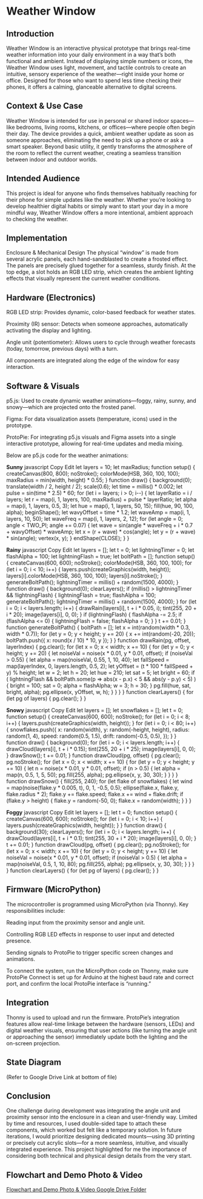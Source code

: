# Weather Window 
## Introduction
Weather Window is an interactive physical prototype that brings real-time weather information into your daily environment in a way that’s both functional and ambient. Instead of displaying simple numbers or icons, the Weather Window uses light, movement, and tactile controls to create an intuitive, sensory experience of the weather—right inside your home or office. Designed for those who want to spend less time checking their phones, it offers a calming, glanceable alternative to digital screens.

## Context & Use Case
Weather Window is intended for use in personal or shared indoor spaces—like bedrooms, living rooms, kitchens, or offices—where people often begin their day. The device provides a quick, ambient weather update as soon as someone approaches, eliminating the need to pick up a phone or ask a smart speaker. Beyond basic utility, it gently transforms the atmosphere of the room to reflect the current weather, creating a seamless transition between indoor and outdoor worlds.

## Intended Audience
This project is ideal for anyone who finds themselves habitually reaching for their phone for simple updates like the weather. Whether you’re looking to develop healthier digital habits or simply want to start your day in a more mindful way, Weather Window offers a more intentional, ambient approach to checking the weather.

## Implementation
Enclosure & Mechanical Design
The physical “window” is made from several acrylic panels, each hand-sandblasted to create a frosted effect. The panels are precisely glued together for a seamless, sturdy finish. At the top edge, a slot holds an RGB LED strip, which creates the ambient lighting effects that visually represent the current weather conditions.

## Hardware (Electronics)
RGB LED strip: Provides dynamic, color-based feedback for weather states.

Proximity (IR) sensor: Detects when someone approaches, automatically activating the display and lighting.

Angle unit (potentiometer): Allows users to cycle through weather forecasts (today, tomorrow, previous days) with a turn.

All components are integrated along the edge of the window for easy interaction.

## Software & Visuals
p5.js: Used to create dynamic weather animations—foggy, rainy, sunny, and snowy—which are projected onto the frosted panel.

Figma: For data visualization assets (temperature, icons) used in the prototype.

ProtoPie: For integrating p5.js visuals and Figma assets into a single interactive prototype, allowing for real-time updates and media mixing.

Below are p5.js code for the weather animations:


**Sunny**
javascript
Copy
Edit
let layers = 10;
let maxRadius;
function setup() {
  createCanvas(800, 800);
  noStroke();
  colorMode(HSB, 360, 100, 100);
  maxRadius = min(width, height) * 0.55;
}
function draw() {
  background(0);
  translate(width / 2, height / 2);
  scale(0.6);
  let time = millis() * 0.002;
  let pulse = sin(time * 2.5) * 60;
  for (let i = layers; i > 0; i--) {
    let layerRatio = i / layers;
    let r = map(i, 1, layers, 100, maxRadius) + pulse * layerRatio;
    let alpha = map(i, 1, layers, 0.5, 3);
    let hue = map(i, 1, layers, 50, 15);
    fill(hue, 90, 100, alpha);
    beginShape();
    let wavyOffset = time * 1.2;
    let waveAmp = map(i, 1, layers, 10, 50);
    let waveFreq = map(i, 1, layers, 2, 12);
    for (let angle = 0; angle < TWO_PI; angle += 0.07) {
      let wave = sin(angle * waveFreq + i * 0.7 + wavyOffset) * waveAmp;
      let x = (r + wave) * cos(angle);
      let y = (r + wave) * sin(angle);
      vertex(x, y);
    }
    endShape(CLOSE);
  }
}

**Rainy**
javascript
Copy
Edit
let layers = [];
let t = 0;
let lightningTimer = 0;
let flashAlpha = 100;
let lightningFlash = true;
let boltPath = [];
function setup() {
  createCanvas(600, 600);
  noStroke();
  colorMode(HSB, 360, 100, 100);
  for (let i = 0; i < 10; i++) {
    layers.push(createGraphics(width, height));
    layers[i].colorMode(HSB, 360, 100, 100);
    layers[i].noStroke();
  }
  generateBoltPath();
  lightningTimer = millis() + random(1500, 4000);
}
function draw() {
  background(0);
  clearLayers();
  if (millis() > lightningTimer && !lightningFlash) {
    lightningFlash = true;
    flashAlpha = 100;
    generateBoltPath();
    lightningTimer = millis() + random(1500, 4000);
  }
  for (let i = 0; i < layers.length; i++) {
    drawRain(layers[i], t + i * 0.05, i);
    tint(255, 20 + i * 20);
    image(layers[i], 0, 0);
  }
  if (lightningFlash) {
    flashAlpha -= 2.5;
    if (flashAlpha <= 0) {
      lightningFlash = false;
      flashAlpha = 0;
    }
  }
  t += 0.01;
}
function generateBoltPath() {
  boltPath = [];
  let x = int(random(width * 0.3, width * 0.7));
  for (let y = 0; y < height; y += 20) {
    x += int(random(-20, 20));
    boltPath.push({ x: round(x / 10) * 10, y });
  }
}
function drawRain(pg, offset, layerIndex) {
  pg.clear();
  for (let x = 0; x < width; x += 10) {
    for (let y = 0; y < height; y += 20) {
      let noiseVal = noise(x * 0.01, y * 0.01, offset);
      if (noiseVal > 0.55) {
        let alpha = map(noiseVal, 0.55, 1, 10, 40);
        let fallSpeed = map(layerIndex, 0, layers.length, 0.5, 2);
        let yOffset = (t * 100 * fallSpeed + y) % height;
        let w = 2;
        let h = 20;
        let hue = 210;
        let sat = 5;
        let bright = 60;
        if (
          lightningFlash &&
          boltPath.some(p => abs(x - p.x) < 5 && abs(y - p.y) < 5)
        ) {
          bright = 100;
          sat = 0;
          alpha = flashAlpha;
          w = 3;
          h = 30;
        }
        pg.fill(hue, sat, bright, alpha);
        pg.ellipse(x, yOffset, w, h);
      }
    }
  }
}
function clearLayers() {
  for (let pg of layers) {
    pg.clear();
  }
}

**Snowy**
javascript
Copy
Edit
let layers = [];
let snowflakes = [];
let t = 0;
function setup() {
  createCanvas(600, 600);
  noStroke();
  for (let i = 0; i < 8; i++) {
    layers.push(createGraphics(width, height));
  }
  for (let i = 0; i < 80; i++) {
    snowflakes.push({
      x: random(width),
      y: random(-height, height),
      radius: random(1, 4),
      speed: random(0.5, 1.5),
      drift: random(-0.5, 0.5),
    });
  }
}
function draw() {
  background(0);
  for (let i = 0; i < layers.length; i++) {
    drawCloud(layers[i], t + i * 0.15);
    tint(255, 20 + i * 25);
    image(layers[i], 0, 0);
  }
  drawSnow();
  t += 0.01;
}
function drawCloud(pg, offset) {
  pg.clear();
  pg.noStroke();
  for (let x = 0; x < width; x += 10) {
    for (let y = 0; y < height; y += 10) {
      let n = noise(x * 0.01, y * 0.01, offset);
      if (n > 0.5) {
        let alpha = map(n, 0.5, 1, 5, 50);
        pg.fill(255, alpha);
        pg.ellipse(x, y, 30, 30);
      }
    }
  }
}
function drawSnow() {
  fill(255, 240);
  for (let flake of snowflakes) {
    let wind = map(noise(flake.y * 0.005, t), 0, 1, -0.5, 0.5);
    ellipse(flake.x, flake.y, flake.radius * 2);
    flake.y += flake.speed;
    flake.x += wind + flake.drift;
    if (flake.y > height) {
      flake.y = random(-50, 0);
      flake.x = random(width);
    }
  }
}

**Foggy**
javascript
Copy
Edit
let layers = [];
let t = 0;
function setup() {
  createCanvas(600, 600);
  noStroke();
  for (let i = 0; i < 10; i++) {
    layers.push(createGraphics(width, height));
  }
}
function draw() {
  background(30);
  clearLayers();
  for (let i = 0; i < layers.length; i++) {
    drawCloud(layers[i], t + i * 0.1);
    tint(255, 30 + i * 20);
    image(layers[i], 0, 0);
  }
  t += 0.01;
}
function drawCloud(pg, offset) {
  pg.clear();
  pg.noStroke();
  for (let x = 0; x < width; x += 10) {
    for (let y = 0; y < height; y += 10) {
      let noiseVal = noise(x * 0.01, y * 0.01, offset);
      if (noiseVal > 0.5) {
        let alpha = map(noiseVal, 0.5, 1, 10, 80);
        pg.fill(255, alpha);
        pg.ellipse(x, y, 30, 30);
      }
    }
  }
}
function clearLayers() {
  for (let pg of layers) {
    pg.clear();
  }
}

## Firmware (MicroPython)
The microcontroller is programmed using MicroPython (via Thonny).
Key responsibilities include:

Reading input from the proximity sensor and angle unit.

Controlling RGB LED effects in response to user input and detected presence.

Sending signals to ProtoPie to trigger specific screen changes and animations.

To connect the system, run the MicroPython code on Thonny, make sure ProtoPie Connect is set up for Arduino at the highest baud rate and correct port, and confirm the local ProtoPie interface is “running.”

## Integration
Thonny is used to upload and run the firmware. ProtoPie’s integration features allow real-time linkage between the hardware (sensors, LEDs) and digital weather visuals, ensuring that user actions (like turning the angle unit or approaching the sensor) immediately update both the lighting and the on-screen projection.

## State Diagram
(Refer to Google Drive Link at bottom of file)

## Conclusion
One challenge during development was integrating the angle unit and proximity sensor into the enclosure in a clean and user-friendly way. Limited by time and resources, I used double-sided tape to attach these components, which worked but felt like a temporary solution. In future iterations, I would prioritize designing dedicated mounts—using 3D printing or precisely cut acrylic slots—for a more seamless, intuitive, and visually integrated experience. This project highlighted for me the importance of considering both technical and physical design details from the very start.

## Flowchart and Demo Photo & Video

[Flowchart and Demo Photo & Video Google Drive Folder](https://drive.google.com/drive/folders/1FhZ_Sk9sxA3VqXrq39SCMkuBqH7y_fE5)


